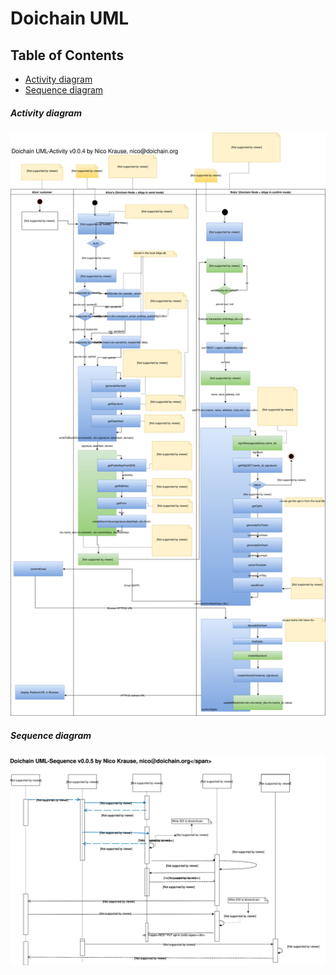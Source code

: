 # Doichain UML

## Table of Contents
 - [Activity diagram](#activity-diagram)
 - [Sequence diagram](#sequence-diagram)

##### Activity diagram

![Alt activity diagram](../uml/activity.svg)

##### Sequence diagram

![Alt sequence diagram](../uml/sequence.svg)